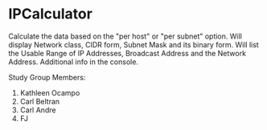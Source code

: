 # IPCalculator
Calculate the data based on the "per host" or "per subnet" option. Will display Network class, CIDR form, Subnet Mask and its binary form. Will list the Usable Range of IP Addresses, Broadcast Address and the Network Address.  Additional info in the console.


Study Group Members:
1. Kathleen Ocampo
2. Carl Beltran
3. Carl Andre
4. FJ
